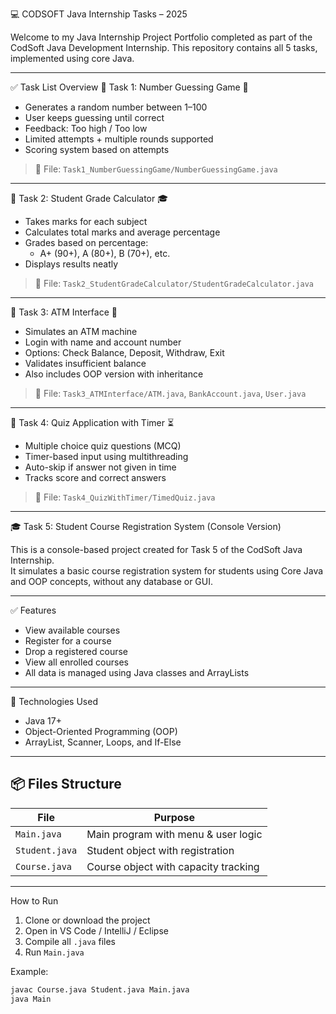  💻 CODSOFT Java Internship Tasks – 2025

Welcome to my Java Internship Project Portfolio completed as part of the CodSoft Java Development Internship. This repository contains all 5 tasks, implemented using core Java.

---

✅ Task List Overview
📌 Task 1: Number Guessing Game 🎲

- Generates a random number between 1–100
- User keeps guessing until correct
- Feedback: Too high / Too low
- Limited attempts + multiple rounds supported
- Scoring system based on attempts

> 🔗 File: `Task1_NumberGuessingGame/NumberGuessingGame.java`

---

📌 Task 2: Student Grade Calculator 🎓

- Takes marks for each subject
- Calculates total marks and average percentage
- Grades based on percentage:
  - A+ (90+), A (80+), B (70+), etc.
- Displays results neatly

> 🔗 File: `Task2_StudentGradeCalculator/StudentGradeCalculator.java`

---

📌 Task 3: ATM Interface 🏧

- Simulates an ATM machine
- Login with name and account number
- Options: Check Balance, Deposit, Withdraw, Exit
- Validates insufficient balance
- Also includes OOP version with inheritance

> 🔗 File: `Task3_ATMInterface/ATM.java`, `BankAccount.java`, `User.java`

---

📌 Task 4: Quiz Application with Timer ⏳

- Multiple choice quiz questions (MCQ)
- Timer-based input using multithreading
- Auto-skip if answer not given in time
- Tracks score and correct answers

> 🔗 File: `Task4_QuizWithTimer/TimedQuiz.java`

---

🎓 Task 5: Student Course Registration System (Console Version)

This is a console-based project created for Task 5 of the CodSoft Java Internship.  
It simulates a basic course registration system for students using Core Java and OOP concepts, without any database or GUI.

---

✅ Features

- View available courses
- Register for a course
- Drop a registered course
- View all enrolled courses
- All data is managed using Java classes and ArrayLists

---

🧠 Technologies Used

- Java 17+
- Object-Oriented Programming (OOP)
- ArrayList, Scanner, Loops, and If-Else

---

## 📦 Files Structure

| File            | Purpose                            |
|-----------------|-------------------------------------|
| `Main.java`     | Main program with menu & user logic |
| `Student.java`  | Student object with registration    |
| `Course.java`   | Course object with capacity tracking |

---

 How to Run

1. Clone or download the project
2. Open in VS Code / IntelliJ / Eclipse
3. Compile all `.java` files
4. Run `Main.java`

Example:
```bash
javac Course.java Student.java Main.java
java Main
